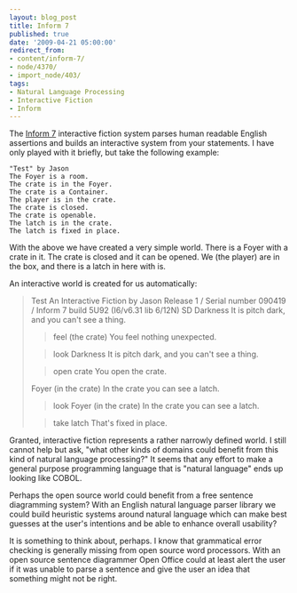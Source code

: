 ```yaml
---
layout: blog_post
title: Inform 7
published: true
date: '2009-04-21 05:00:00'
redirect_from:
- content/inform-7/
- node/4370/
- import_node/403/
tags:
- Natural Language Processing
- Interactive Fiction
- Inform
---
```


The [Inform 7](http://inform7.com/) interactive fiction system parses human readable English assertions and builds an interactive system from your statements. I have only played with it briefly, but take the following example: 

```inform7
"Test" by Jason
The Foyer is a room.
The crate is in the Foyer. 
The crate is a Container.
The player is in the crate. 
The crate is closed.
The crate is openable.
The latch is in the crate.
The latch is fixed in place.
```

With the above we have created a very simple world. There is a Foyer with a crate in it. The crate is closed and it can be opened. We (the player) are in the box, and there is a latch in here with is.

An interactive world is created for us automatically:


> Test
> An Interactive Fiction by Jason
> Release 1 / Serial number 090419 / Inform 7 build 5U92 (I6/v6.31 lib 6/12N) SD
> Darkness
> It is pitch dark, and you can't see a thing.
>
> >feel
> (the crate)
> You feel nothing unexpected.
>
> >look
> Darkness
> It is pitch dark, and you can't see a thing.
>
> >open crate
> You open the crate.
>
> Foyer (in the crate)
> In the crate you can see a latch.
> 
> >look
> Foyer (in the crate)
> In the crate you can see a latch.
> 
> >take latch
> That's fixed in place.
> 
> >

Granted, interactive fiction represents a rather narrowly defined world. I still cannot help but ask, "what other kinds of domains could benefit from this kind of natural language processing?" It seems that any effort to make a general purpose programming language that is "natural language" ends up looking like COBOL.

Perhaps the open source world could benefit from a free sentence diagramming system? With an English natural language parser library we could build heuristic systems around natural language which can make best guesses at the user's intentions and be able to enhance overall usability?

It is something to think about, perhaps. I know that grammatical error checking is generally missing from open source word processors. With an open source sentence diagrammer Open Office could at least alert the user if it was unable to parse a sentence and give the user an idea that something might not be right.
